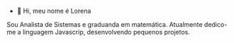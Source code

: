 
- 👋 Hi, meu nome é Lorena

Sou Analista de Sistemas e graduanda em matemática.
Atualmente dedico-me a linguagem Javascrip, desenvolvendo pequenos projetos.
